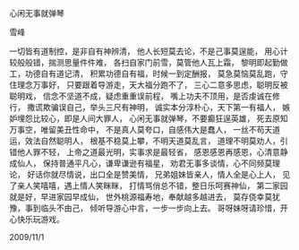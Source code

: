 心闲无事就弹琴

雪峰


一切皆有道制控，是非自有神辨清，
他人长短莫去论，不是己事莫逞能，
用心计较般般错，揣测思量件件难，
各扫自家门前雪，莫管他人瓦上霜，
黎明即起勤做工，功德自有道记清，
积累功德自有福，时候一到定酬报，
莫急莫恼莫乱跑，守住理念万事好，
只要跟着导游走，天大福分跑不了，
三心二意多思虑，聪明反被聪明戏，
信念不坚道不成，疑虑重重误前程，
嘴上功夫不顶用，是否虔诚在修行，
撒谎欺骗误自己，举头三尺有神明，
诚实本分淳朴心，天下第一有福人，
嫉妒埋怨比较心，即是人间大罪人，
心闲无事就弹琴，不要癫狂逞英雄，
死去原知万事空，唯留美丑性命中，
不是真人莫夸口，自感伟大是蠢人，
一丝不苟天道运，效法自然聪明人，
根基不稳莫上攀，不明天道莫乱言，
道理不明莫劝人，引错他人罪不轻，
上帝之道最光明，实事求是最轻省，
感恩感恩再感恩，心清意静成仙人，
保持普通平凡心，谦卑谦逊有福星，
劝君无事多谈情，心不同频莫理论，
好话你就尽情说，出口全是赞美情，
兄弟姐妹皆亲人，情人全是心上人，
见了亲人笑嘻嘻，遇上情人笑眯眯，
打情骂俏总不错，整日乐呵赛神仙，
第二家园就是好，早进家园早成仙，
世外桃源福寿地，奉献越多越进去，
莫存侥幸莫犹豫，事到临头不由己，
倾听导游心中言，一步一步向上去。
哥呀妹呀请珍惜，开心快乐玩游戏。

2009/11/1



